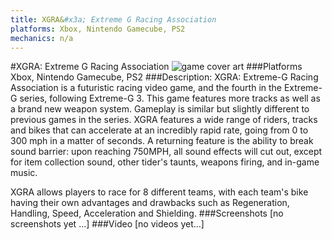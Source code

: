 ```yaml
---
title: XGRA&#x3a; Extreme G Racing Association
platforms: Xbox, Nintendo Gamecube, PS2
mechanics: n/a
---
```

#XGRA: Extreme G Racing Association
![game cover art](//images.igdb.com/igdb/image/upload/t_cover_big/hxgff8pznlrbk3cyogro.jpg "Logo Title Text 1")
###Platforms
Xbox, Nintendo Gamecube, PS2
###Description:
XGRA: Extreme-G Racing Association is a futuristic racing video game, and the fourth in the Extreme-G series, following Extreme-G 3. This game features more tracks as well as a brand new weapon system. 
Gameplay is similar but slightly different to previous games in the series. XGRA features a wide range of riders, tracks and bikes that can accelerate at an incredibly rapid rate, going from 0 to 300 mph in a matter of seconds. A returning feature is the ability to break sound barrier: upon reaching 750MPH, all sound effects will cut out, except for item collection sound, other tider's taunts, weapons firing, and in-game music. 
 
XGRA allows players to race for 8 different teams, with each team's bike having their own advantages and drawbacks such as Regeneration, Handling, Speed, Acceleration and Shielding.
###Screenshots
[no screenshots yet ...]
###Video
[no videos yet...]
